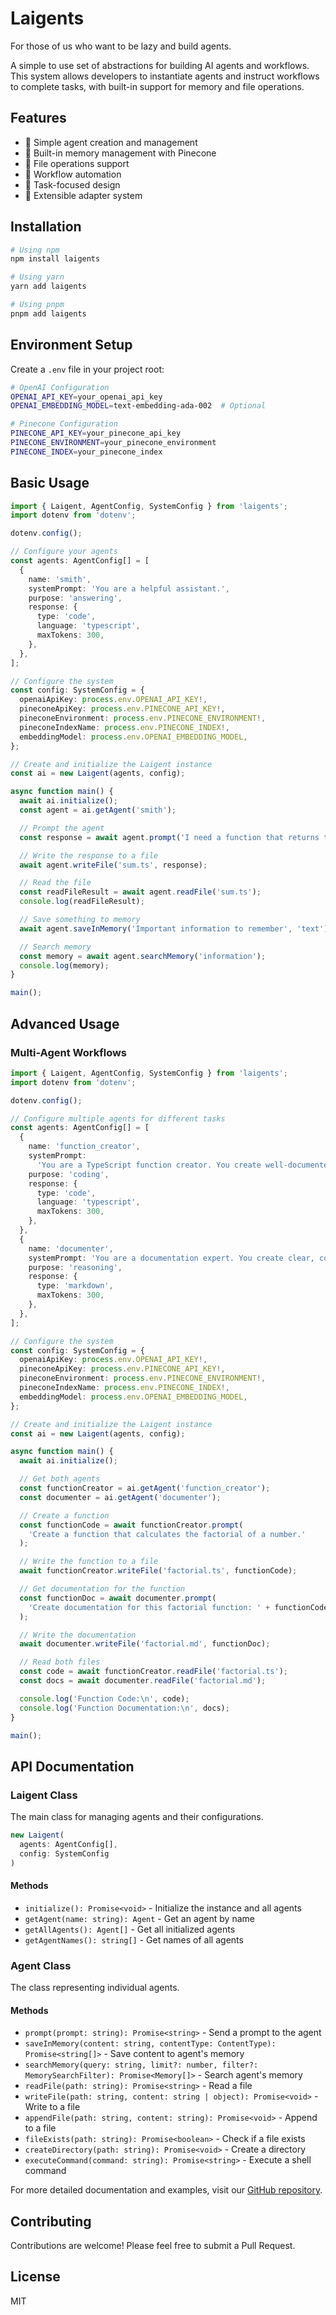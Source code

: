 # Laigents

For those of us who want to be lazy and build agents.

A simple to use set of abstractions for building AI agents and workflows. This system allows developers to instantiate agents and instruct workflows to complete tasks, with built-in support for memory and file operations.

## Features

- 🤖 Simple agent creation and management
- 💾 Built-in memory management with Pinecone
- 📝 File operations support
- 🔄 Workflow automation
- 🎯 Task-focused design
- 🔌 Extensible adapter system

## Installation

```bash
# Using npm
npm install laigents

# Using yarn
yarn add laigents

# Using pnpm
pnpm add laigents
```

## Environment Setup

Create a `.env` file in your project root:

```bash
# OpenAI Configuration
OPENAI_API_KEY=your_openai_api_key
OPENAI_EMBEDDING_MODEL=text-embedding-ada-002  # Optional

# Pinecone Configuration
PINECONE_API_KEY=your_pinecone_api_key
PINECONE_ENVIRONMENT=your_pinecone_environment
PINECONE_INDEX=your_pinecone_index
```

## Basic Usage

```typescript
import { Laigent, AgentConfig, SystemConfig } from 'laigents';
import dotenv from 'dotenv';

dotenv.config();

// Configure your agents
const agents: AgentConfig[] = [
  {
    name: 'smith',
    systemPrompt: 'You are a helpful assistant.',
    purpose: 'answering',
    response: {
      type: 'code',
      language: 'typescript',
      maxTokens: 300,
    },
  },
];

// Configure the system
const config: SystemConfig = {
  openaiApiKey: process.env.OPENAI_API_KEY!,
  pineconeApiKey: process.env.PINECONE_API_KEY!,
  pineconeEnvironment: process.env.PINECONE_ENVIRONMENT!,
  pineconeIndexName: process.env.PINECONE_INDEX!,
  embeddingModel: process.env.OPENAI_EMBEDDING_MODEL,
};

// Create and initialize the Laigent instance
const ai = new Laigent(agents, config);

async function main() {
  await ai.initialize();
  const agent = ai.getAgent('smith');

  // Prompt the agent
  const response = await agent.prompt('I need a function that returns the sum of two numbers.');

  // Write the response to a file
  await agent.writeFile('sum.ts', response);

  // Read the file
  const readFileResult = await agent.readFile('sum.ts');
  console.log(readFileResult);

  // Save something to memory
  await agent.saveInMemory('Important information to remember', 'text');

  // Search memory
  const memory = await agent.searchMemory('information');
  console.log(memory);
}

main();
```

## Advanced Usage

### Multi-Agent Workflows

```typescript
import { Laigent, AgentConfig, SystemConfig } from 'laigents';
import dotenv from 'dotenv';

dotenv.config();

// Configure multiple agents for different tasks
const agents: AgentConfig[] = [
  {
    name: 'function_creator',
    systemPrompt:
      'You are a TypeScript function creator. You create well-documented, efficient functions.',
    purpose: 'coding',
    response: {
      type: 'code',
      language: 'typescript',
      maxTokens: 300,
    },
  },
  {
    name: 'documenter',
    systemPrompt: 'You are a documentation expert. You create clear, comprehensive documentation.',
    purpose: 'reasoning',
    response: {
      type: 'markdown',
      maxTokens: 300,
    },
  },
];

// Configure the system
const config: SystemConfig = {
  openaiApiKey: process.env.OPENAI_API_KEY!,
  pineconeApiKey: process.env.PINECONE_API_KEY!,
  pineconeEnvironment: process.env.PINECONE_ENVIRONMENT!,
  pineconeIndexName: process.env.PINECONE_INDEX!,
  embeddingModel: process.env.OPENAI_EMBEDDING_MODEL,
};

// Create and initialize the Laigent instance
const ai = new Laigent(agents, config);

async function main() {
  await ai.initialize();

  // Get both agents
  const functionCreator = ai.getAgent('function_creator');
  const documenter = ai.getAgent('documenter');

  // Create a function
  const functionCode = await functionCreator.prompt(
    'Create a function that calculates the factorial of a number.'
  );

  // Write the function to a file
  await functionCreator.writeFile('factorial.ts', functionCode);

  // Get documentation for the function
  const functionDoc = await documenter.prompt(
    'Create documentation for this factorial function: ' + functionCode
  );

  // Write the documentation
  await documenter.writeFile('factorial.md', functionDoc);

  // Read both files
  const code = await functionCreator.readFile('factorial.ts');
  const docs = await documenter.readFile('factorial.md');

  console.log('Function Code:\n', code);
  console.log('Function Documentation:\n', docs);
}

main();
```

## API Documentation

### Laigent Class

The main class for managing agents and their configurations.

```typescript
new Laigent(
  agents: AgentConfig[],
  config: SystemConfig
)
```

#### Methods

- `initialize(): Promise<void>` - Initialize the instance and all agents
- `getAgent(name: string): Agent` - Get an agent by name
- `getAllAgents(): Agent[]` - Get all initialized agents
- `getAgentNames(): string[]` - Get names of all agents

### Agent Class

The class representing individual agents.

#### Methods

- `prompt(prompt: string): Promise<string>` - Send a prompt to the agent
- `saveInMemory(content: string, contentType: ContentType): Promise<string[]>` - Save content to agent's memory
- `searchMemory(query: string, limit?: number, filter?: MemorySearchFilter): Promise<Memory[]>` - Search agent's memory
- `readFile(path: string): Promise<string>` - Read a file
- `writeFile(path: string, content: string | object): Promise<void>` - Write to a file
- `appendFile(path: string, content: string): Promise<void>` - Append to a file
- `fileExists(path: string): Promise<boolean>` - Check if a file exists
- `createDirectory(path: string): Promise<void>` - Create a directory
- `executeCommand(command: string): Promise<string>` - Execute a shell command

For more detailed documentation and examples, visit our [GitHub repository](https://github.com/ksafranski/laigents).

## Contributing

Contributions are welcome! Please feel free to submit a Pull Request.

## License

MIT
